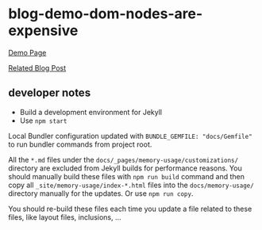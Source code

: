 # blog-demo-dom-nodes-are-expensive

[Demo Page](https://xkema.github.io/blog-demo-dom-nodes-are-expensive/ "Blog Demo - Can We Uncomment HTML Comments with Javascript")

[Related Blog Post](https://xkema.github.io/2020/can-we-uncomment-html-comments-with-javascript "Can We Uncomment HTML Comments with JavaScript?")

## developer notes

- Build a development environment for Jekyll
- Use `npm start`

Local Bundler configuration updated with `BUNDLE_GEMFILE: "docs/Gemfile"` to run bundler commands from project root.

All the `*.md` files under the `docs/_pages/memory-usage/customizations/` directory are excluded from Jekyll builds for performance reasons. You should manually build these files with `npm run build` command and then copy all `_site/memory-usage/index-*.html` files into the `docs/memory-usage/` directory manually for the updates. Or use `npm run copy`.

You should re-build these files each time you update a file related to these files, like layout files, inclusions, ...